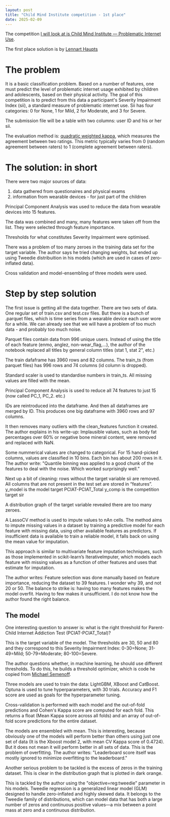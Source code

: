 ```yaml
---
layout: post
title: "Child Mind Institute competition - 1st place"
date: 2025-02-09
---
```



The competition [I will look at is Child Mind Institute — Problematic Internet Use](https://www.kaggle.com/competitions/child-mind-institute-problematic-internet-use).

The first place solution is by [Lennart Haupts](https://www.kaggle.com/competitions/child-mind-institute-problematic-internet-use/leaderboard)

# The problem

It is a basic classification problem. Based on a number of features, one must predict the level of problematic internet usage exhibited by children and adolescents, based on their physical activity. The goal of this competition is to predict from this data a participant's Severity Impairment Index (sii), a standard measure of problematic internet use. Sii has four categories: 0 for None, 1 for Mild, 2 for Moderate, and 3 for Severe.

The submission file will be a table with two columns: user ID and his or her sii.

The evaluation method is: [quadratic weighted kappa](https://www.kaggle.com/code/aroraaman/quadratic-kappa-metric-explained-in-5-simple-steps), which measures the agreement between two ratings. This metric typically varies from 0 (random agreement between raters) to 1 (complete agreement between raters).

# The solution: in short

There were two major sources of data:
1. data gathered from questionaires and physical exams
2. information from wearable devices - for just part of the children

Principal Component Analysis was used to reduce the data from wearable devices into 15 features.

The data was combined and many, many features were taken off from the list. They were selected through feature importance.

Thresholds for what constitutes Severity Impairment were optimised.

There was a problem of too many zeroes in the training data set for the target variable. The author says he tried changing weights, but ended up using Tweedie distribuition in his models (which are used in cases of zero-inflated data).

Cross validation and model-ensembling of three models were used.

# Step by step solution

The first issue is getting all the data together. There are two sets of data. One regular set of train.csv and test.csv files. But there is a bunch of .parquet files, which is time series from a wearable device each user wore for a while. We can already see that we will have a problem of too much data - and probably too much noise.

Parquet files contain data from 996 unique users. Instead of using the title of each feature (enmo, anglez, non-wear_flag,...), the author of the notebook replaced all titles by general column titles (stat 1, stat 2", etc.)

The train dafaframe has 3960 rows and 82 columns.
The train_ts (from parquet files) has 996 rows and 74 columns (id column is dropped).

Standard scaler is used to standardise numbers in train_ts.
All missing values are filled with the mean.

Principal Component Analysis is used to reduce all 74 features to just 15 (now called PC_1, PC_2. etc.)

IDs are reintroduced into the dataframe. And then all dataframes are merged by ID. This produces one big dataframe with 3960 rows and 97 columns.

It then removes many outliers with the clean_features function it created. The author explains in his write-up: Implausible values, such as body fat percentages over 60% or negative bone mineral content, were removed and replaced with NaN.

Some nummerical values are changed to categorical. For 15 hand-picked columns, values are classified in 10 bins. Each bin has about 200 rows in it. The author write: "Quantile binning was applied to a good chunk of the features to deal with the noise. Which worked surprisingly well.”

Next up a bit of cleaning: rows without the target variable sii are removed. All columns that are not present in the test set are stored in “features”.
y_model is the model target PCIAT-PCIAT_Total
y_comp is the competition target sir

A distribution graph of the target variable revealed there are too many zeroes.

A LassoCV method is used to impute values to nAn cells. The method aims to impute missing values in a dataset by training a predictive model for each feature with missing data, using other available features as predictors. If insufficient data is available to train a reliable model, it falls back on using the mean value for imputation.

This approach is similar to multivariate feature imputation techniques, such as those implemented in scikit-learn’s IterativeImputer, which models each feature with missing values as a function of other features and uses that estimate for imputation.

The author writes: Feature selection was done manually based on feature importance, reducing the dataset to 39 features. I wonder why 39, and not 20 or 50. The balance to strike is: having too many features makes the model overfit. Having to few makes it unsufficient. I do not know how the author found the right balance.

## The model

One interesting question to answer is: what is the right threshold for Parent-Child Internet Addiction Test (PCIAT-PCIAT_Total)?

This is the target variable of the model. The thresholds are 30, 50 and 80 and they correspond to this Severity Impairment Index: 0-30=None; 31-49=Mild; 50-79=Moderate; 80-100=Severe.

The author questions whether, in machine learning, he should use different thresholds. To do this, he builds a threshold optimizer, which is code he copied from [Michael Semenoff](https://www.kaggle.com/code/michaelsemenoff/cmi-actigraphy-feature-engineering-selection).

Three models are used to train the data: LightGBM, XBoost and CatBoost. Optuna is used to tune hyperparameters, with 30 trials. Accuracy and F1 score are used as goals for the hyperparameter tuning.

Cross-validation is performed with each model and the out-of-fold predictions and Cohen's Kappa score are computed for each fold. This returns a float (Mean Kappa score across all folds) and an array of out-of-fold score predictions for the entire dataset.

The models are ensembled with mean. This is interesting, because obviously one of the models will perform better than others using just one set of data (It is the Xboost model 2, with mean CV Kappa score of 0.4724). But it does not mean it will perform better in all sets of data. This is the problem of overfitting. The author writes: "Leaderboard score itself was mostly ignored to minimize overfitting to the leaderboard."

Another serious problem to be tackled is the excess of zeros in the training dataset. This is clear in the distribution graph that is plotted in dark orange.

This is tackled by the author using the "objective=reg:tweedie" parameter in his models. Tweedie regression is a generalized linear model (GLM) designed to handle zero-inflated and highly skewed data. It belongs to the Tweedie family of distributions, which can model data that has both a large number of zeros and continuous positive values—a mix between a point mass at zero and a continuous distribution.





